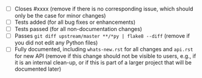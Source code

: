  - [ ] Closes #xxxx (remove if there is no corresponding issue, which should only be the case for minor changes)
 - [ ] Tests added (for all bug fixes or enhancements)
 - [ ] Tests passed (for all non-documentation changes)
 - [ ] Passes ``git diff upstream/master **/*py | flake8 --diff`` (remove if you did not edit any Python files)
 - [ ] Fully documented, including `whats-new.rst` for all changes and `api.rst` for new API (remove if this change should not be visible to users, e.g., if it is an internal clean-up, or if this is part of a larger project that will be documented later)
